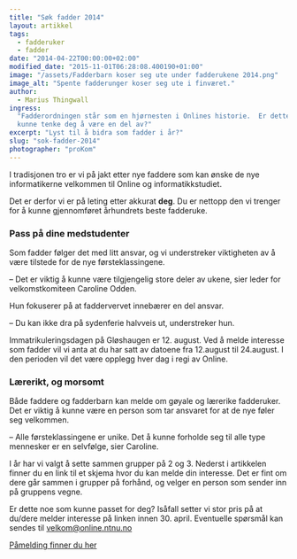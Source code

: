 ```yaml
---
title: "Søk fadder 2014"
layout: artikkel
tags:
  - fadderuker
  - fadder
date: "2014-04-22T00:00:00+02:00"
modified_date: "2015-11-01T06:28:08.400190+01:00"
image: "/assets/Fadderbarn koser seg ute under fadderukene 2014.png"
image_alt: "Spente fadderunger koser seg ute i finværet."
author:
  - Marius Thingwall
ingress:
  "Fadderordningen står som en hjørnesten i Onlines historie.  Er dette noe du
  kunne tenke deg å være en del av?"
excerpt: "Lyst til å bidra som fadder i år?"
slug: "sok-fadder-2014"
photographer: "proKom"
---
```


I tradisjonen tro er vi på jakt etter nye faddere som kan ønske de nye
informatikerne velkommen til Online og informatikkstudiet.

Det er derfor vi er på leting etter akkurat **deg**. Du er nettopp den vi
trenger for å kunne gjennomføret århundrets beste fadderuke.

### Pass på dine medstudenter

Som fadder følger det med litt ansvar, og vi understreker viktigheten av å være
tilstede for de nye førsteklassingene.

– Det er viktig å kunne være tilgjengelig store deler av ukene, sier leder for
velkomstkomiteen Caroline Odden.

Hun fokuserer på at faddervervet innebærer en del ansvar.

– Du kan ikke dra på sydenferie halvveis ut, understreker hun.

Immatrikuleringsdagen på Gløshaugen er 12. august. Ved å melde interesse som
fadder vil vi anta at du har satt av datoene fra 12.august til 24.august. I den
perioden vil det være opplegg hver dag i regi av Online.

### Lærerikt, og morsomt

Både faddere og fadderbarn kan melde om gøyale og lærerike fadderuker. Det er
viktig å kunne være en person som tar ansvaret for at de nye føler seg
velkommen.

– Alle førsteklassingene er unike. Det å kunne forholde seg til alle type
mennesker er en selvfølge, sier Caroline.

I år har vi valgt å sette sammen grupper på 2 og 3. Nederst i artikkelen finner
du en link til et skjema hvor du kan melde din interesse. Det er fint om dere
går sammen i grupper på forhånd, og velger en person som sender inn på gruppens
vegne.

Er dette noe som kunne passet for deg? Isåfall setter vi stor pris på at du/dere
melder interesse på linken innen 30. april. Eventuelle spørsmål kan sendes til
velkom@online.ntnu.no

[Påmelding finner du her](https://docs.google.com/forms/d/1eg4lCT-7USHMuIgY9Jit5sao7i4EOo_rF1On6AaER3E/viewform)
